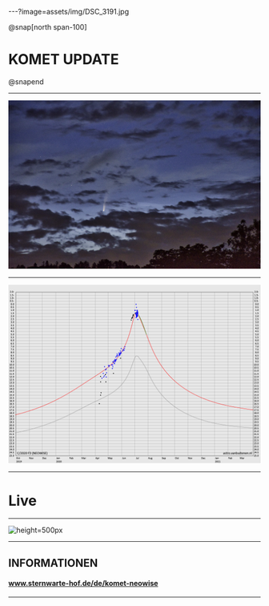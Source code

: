 ---?image=assets/img/DSC_3191.jpg

@snap[north span-100]
# KOMET **UPDATE**
@snapend

---

![Aktuelles Bild](assets/img/DSC_3191.jpg)

---

![Lichtkurve](assets/img/lightcurve.png)

---

# Live

---

![height=500px](https://www.sternwarte-hof.de/wetter.gif)

---

## INFORMATIONEN
#### www.sternwarte-hof.de/de/komet-neowise

---